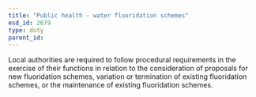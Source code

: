 ```yaml
---
title: "Public health - water fluoridation schemes"
esd_id: 2679
type: duty
parent_id:  
---
```


Local authorities are required to follow procedural requirements in the exercise of their functions in relation to the consideration of proposals for new fluoridation schemes, variation or termination of existing fluoridation schemes, or the maintenance of existing fluoridation schemes.

